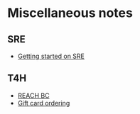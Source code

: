 # Miscellaneous notes

## SRE

- [Getting started on SRE](sre.md)

## T4H

- [REACH BC](reachbc.md)
- [Gift card ordering](https://www.giftcards.ca/deal/sobeys-egift-card-1)


